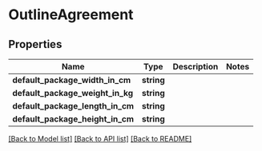 # OutlineAgreement

## Properties
Name | Type | Description | Notes
------------ | ------------- | ------------- | -------------
**default_package_width_in_cm** | **string** |  | 
**default_package_weight_in_kg** | **string** |  | 
**default_package_length_in_cm** | **string** |  | 
**default_package_height_in_cm** | **string** |  | 

[[Back to Model list]](../../README.md#documentation-for-models) [[Back to API list]](../../README.md#documentation-for-api-endpoints) [[Back to README]](../../README.md)

